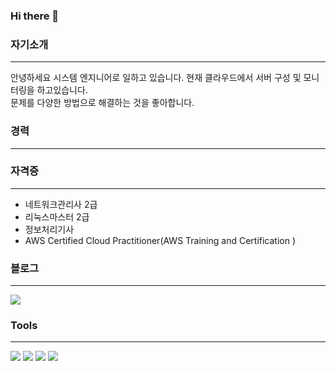 ### Hi there 👋

<!--
**hkiyeon/hkiyeon** is a ✨ _special_ ✨ repository because its `README.md` (this file) appears on your GitHub profile.

Here are some ideas to get you started:

- 🔭 I’m currently working on ...
- 🌱 I’m currently learning ...
- 👯 I’m looking to collaborate on ...
- 🤔 I’m looking for help with ...
- 💬 Ask me about ...
- 📫 How to reach me: ...
- 😄 Pronouns: ...
- ⚡ Fun fact: ...
-->
### 자기소개
---
안녕하세요
시스템 엔지니어로 일하고 있습니다. 현재 클라우드에서 서버 구성 및 모니터링을 하고있습니다.<br/>
문제를 다양한 방법으로 해결하는 것을 좋아합니다.

### 경력
---

### 자격증
---
* 네트워크관리사 2급
* 리눅스마스터 2급
* 정보처리기사
* AWS Certified Cloud Practitioner(AWS Training and Certification )

### 블로그
---
[<img src="https://img.shields.io/badge/velog-20C997?style=for-the-badge&logo=Velog&logoColor=white">](https://velog.io/@kiyeon)


### Tools
---
<img src="https://img.shields.io/badge/AMAZONAWS-232F3E?style=for-the-badge&logo=aws&logoColor=white">
<img src="https://img.shields.io/badge/DOCKER-2496ED?style=for-the-badge&logo=Docker&logoColor=white">
<img src="https://img.shields.io/badge/JENKINS-D24939?style=for-the-badge&logo=Jenkins&logoColor=white">
<img src="https://img.shields.io/badge/ANSIBLE-EE0000?style=for-the-badge&logo=Ansible&logoColor=white">






